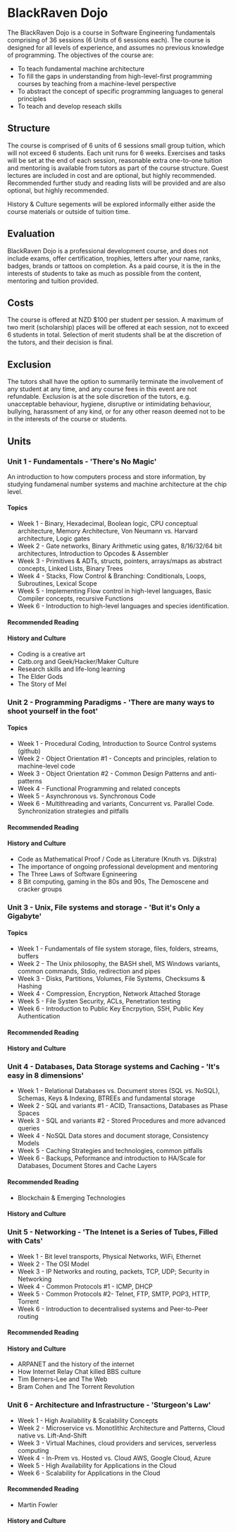 # BlackRaven Dojo

The BlackRaven Dojo is a course in Software Engineering fundamentals comprising of 36 sessions (6 Units of 6 sessions each). The course is designed for all levels of experience, and assumes no previous knowledge of programming. The objectives of the course are:

* To teach fundamental machine architecture
* To fill the gaps in understanding from high-level-first programming courses by teaching from a machine-level perspective
* To abstract the concept of specific programming languages to general principles 
* To teach and develop reseach skills

## Structure

The course is comprised of 6 units of 6 sessions small group tuition, which will not exceed 6 students. Each unit runs for 6 weeks. Exercises and tasks will be set at the end of each session, reasonable extra one-to-one tuition and mentoring is available from tutors as part of the course structure. Guest lectures are included in cost and are optional, but highly recommended. Recommended further study and reading lists will be provided and are also optional, but highly recommended.

History & Culture segements will be explored informally either aside the course materials or outside of tuition time.

## Evaluation

BlackRaven Dojo is a professional development course, and does not include exams, offer certification, trophies, letters after your name, ranks, badges, brands or tattoos on completion. As a paid course, it is the in the interests of students to take as much as possible from the content, mentoring and tuition provided.

## Costs

The course is offered at NZD $100 per student per session. A maximum of two merit (scholarship) places will be offered at each session, not to exceed 6 students in total. Selection of merit students shall be at the discretion of the tutors, and their decision is final.

## Exclusion

The tutors shall have the option to summarily terminate the involvement of any student at any time, and any course fees in this event are not refundable. Exclusion is at the sole discretion of the tutors, e.g. unacceptable behaviour, hygiene, disruptive or intimidating behaviour, bullying, harassment of any kind, or for any other reason deemed not to be in the interests of the course or students. 

## Units

### Unit 1 - Fundamentals - 'There's No Magic'
An introduction to how computers process and store information, by studying fundamenal number systems and machine architecture at the chip level.

#### Topics
* Week 1 - Binary, Hexadecimal, Boolean logic, CPU conceptual architecture, Memory Architecture, Von Neumann vs. Harvard architecture, Logic gates
* Week 2 - Gate networks, Binary Arithmetic using gates, 8/16/32/64 bit architectures, Introduction to Opcodes & Assembler
* Week 3 - Primitives & ADTs, structs, pointers, arrays/maps as abstract concepts, Linked Lists, Binary Trees
* Week 4 - Stacks, Flow Control & Branching: Conditionals, Loops, Subroutines, Lexical Scope
* Week 5 - Implementing Flow control in high-level languages, Basic Compiler concepts, recursive Functions
* Week 6 - Introduction to high-level languages and species identification. 

#### Recommended Reading

#### History and Culture
* Coding is a creative art 
* Catb.org and Geek/Hacker/Maker Culture
* Research skills and life-long learning
* The Elder Gods
* The Story of Mel

### Unit 2 - Programming Paradigms - 'There are many ways to shoot yourself in the foot'

#### Topics
* Week 1 - Procedural Coding, Introduction to Source Control systems (github)
* Week 2 - Object Orientation #1 - Concepts and principles, relation to machine-level code
* Week 3 - Object Orientation #2 - Common Design Patterns and anti-patterns
* Week 4 - Functional Programming and related concepts
* Week 5 - Asynchronous vs. Synchronous Code
* Week 6 - Multithreading and variants, Concurrent vs. Parallel Code. Synchronization strategies and pitfalls

#### Recommended Reading

#### History and Culture
* Code as Mathematical Proof / Code as Literature (Knuth vs. Dijkstra)
* The importance of ongoing professional development and mentoring
* The Three Laws of Software Egnineering
* 8 Bit computing, gaming in the 80s and 90s, The Demoscene and cracker groups

### Unit 3 - Unix, File systems and storage - 'But it's Only a Gigabyte'

#### Topics
* Week 1 - Fundamentals of file system storage, files, folders, streams, buffers
* Week 2 - The Unix philosophy, the BASH shell, MS Windows variants, common commands, Stdio, redirection and pipes
* Week 3 - Disks, Partitions, Volumes, File Systems, Checksums & Hashing
* Week 4 - Compression, Encryption, Network Attached Storage
* Week 5 - File Systen Security, ACLs, Penetration testing
* Week 6 - Introduction to Public Key Encrpytion, SSH, Public Key Authentication

#### Recommended Reading
#### History and Culture

### Unit 4 - Databases, Data Storage systems and Caching - 'It's easy in 8 dimensions'

* Week 1 - Relational Databases vs. Document stores (SQL vs. NoSQL), Schemas, Keys & Indexing, BTREEs and fundamental storage
* Week 2 - SQL and variants #1 - ACID, Transactions, Databases as Phase Spaces
* Week 3 - SQL and variants #2 - Stored Procedures and more advanced queries
* Week 4 - NoSQL Data stores and document storage, Consistency Models
* Week 5 - Caching Strategies and technologies, common pitfalls
* Week 6 - Backups, Peformance and introduction to HA/Scale for Databases, Document Stores and Cache Layers

#### Recommended Reading
* Blockchain & Emerging Technologies

#### History and Culture

### Unit 5 - Networking - 'The Intenet is a Series of Tubes, Filled with Cats'

* Week 1 - Bit level transports, Physical Networks, WiFi, Ethernet
* Week 2 - The OSI Model
* Week 3 - IP Networks and routing, packets, TCP, UDP; Security in Networking
* Week 4 - Common Protocols #1 - ICMP, DHCP
* Week 5 - Common Protocols #2- Telnet, FTP, SMTP, POP3, HTTP, Torrent
* Week 6 - Introduction to decentralised systems and Peer-to-Peer routing

#### Recommended Reading

#### History and Culture
* ARPANET and the history of the internet
* How Internet Relay Chat killed BBS culture
* Tim Berners-Lee and The Web 
* Bram Cohen and The Torrent Revolution

### Unit 6 - Architecture and Infrastructure - 'Sturgeon's Law'

* Week 1 - High Availability & Scalability Concepts
* Week 2 - Microservice vs. Monotlithic Architecture and Patterns, Cloud native vs. Lift-And-Shift
* Week 3 - Virtual Machines, cloud providers and services, serverless computing
* Week 4 - In-Prem vs. Hosted vs. Cloud AWS, Google Cloud, Azure
* Week 5 - High Availability for Applications in the Cloud
* Week 6 - Scalability for Applications in the Cloud

#### Recommended Reading
* Martin Fowler

#### History and Culture